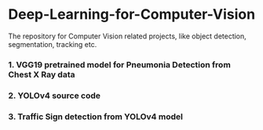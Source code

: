 # Deep-Learning-for-Computer-Vision
The repository for Computer Vision related projects, like object detection, segmentation, tracking etc.
### 1.  VGG19 pretrained model for Pneumonia Detection from Chest X Ray data
### 2.  YOLOv4 source code
### 3.  Traffic Sign detection from YOLOv4 model
